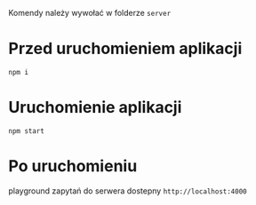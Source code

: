 Komendy należy wywołać w folderze `server`

# Przed uruchomieniem aplikacji
  `npm i`
  
# Uruchomienie aplikacji
  `npm start`
  
# Po uruchomieniu
  playground zapytań do serwera dostepny `http://localhost:4000`
